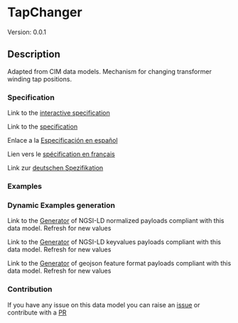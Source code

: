 # TapChanger
Version: 0.0.1

## Description 

Adapted from CIM data models. Mechanism for changing transformer winding tap positions.
### Specification

Link to the [interactive specification](https://swagger.lab.fiware.org/?url=https://smart-data-models.github.io/dataModel.EnergyCIM/TapChanger/swagger.yaml)

Link to the [specification](https://github.com/smart-data-models/dataModel.EnergyCIM/blob/master/TapChanger/doc/spec.md)

Enlace a la [Especificación en español](https://github.com/smart-data-models/dataModel.EnergyCIM/blob/master/TapChanger/doc/spec_ES.md)

Lien vers le [spécification en français](https://github.com/smart-data-models/dataModel.EnergyCIM/blob/master/TapChanger/doc/spec_FR.md)

Link zur [deutschen Spezifikation](https://github.com/smart-data-models/dataModel.EnergyCIM/blob/master/TapChanger/doc/spec_DE.md)
### Examples
### Dynamic Examples generation

Link to the [Generator](https://smartdatamodels.org/extra/ngsi-ld_generator.php?schemaUrl=https://raw.githubusercontent.com/smart-data-models/dataModel.EnergyCIM/master/TapChanger/schema.json&email=info@smartdatamodels.org) of NGSI-LD normalized payloads compliant with this data model. Refresh for new values

Link to the [Generator](https://smartdatamodels.org/extra/ngsi-ld_generator_keyvalues.php?schemaUrl=https://raw.githubusercontent.com/smart-data-models/dataModel.EnergyCIM/master/TapChanger/schema.json&email=info@smartdatamodels.org) of NGSI-LD keyvalues payloads compliant with this data model. Refresh for new values

Link to the [Generator](https://smartdatamodels.org/extra/geojson_features_generator.php?schemaUrl=https://raw.githubusercontent.com/smart-data-models/dataModel.EnergyCIM/master/TapChanger/schema.json&email=info@smartdatamodels.org) of geojson feature format payloads compliant with this data model. Refresh for new values
### Contribution

 If you have any issue on this data model you can raise an [issue](https://github.com/smart-data-models/dataModel.EnergyCIM/issues)  or contribute with a [PR](https://github.com/smart-data-models/dataModel.EnergyCIM/pulls)